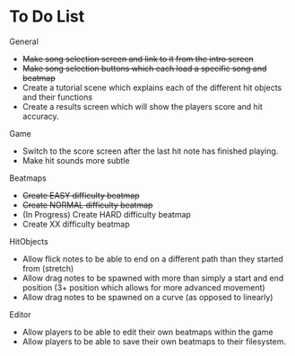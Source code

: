 # To Do List
General
- ~~Make song selection screen and link to it from the intro screen~~
- ~~Make song selection buttons which each load a specific song and beatmap~~
- Create a tutorial scene which explains each of the different hit objects and their functions
- Create a results screen which will show the players score and hit accuracy.

Game
- Switch to the score screen after the last hit note has finished playing. 
- Make hit sounds more subtle

Beatmaps
- ~~Create EASY difficulty beatmap~~
- ~~Create NORMAL difficulty beatmap~~
- (In Progress) Create HARD difficulty beatmap
- Create XX difficulty beatmap

HitObjects
- Allow flick notes to be able to end on a different path than they started from (stretch)
- Allow drag notes to be spawned with more than simply a start and end position (3+ position which allows for more advanced movement)
- Allow drag notes to be spawned on a curve (as opposed to linearly)

Editor
- Allow players to be able to edit their own beatmaps within the game
- Allow players to be able to save their own beatmaps to their filesystem. 
